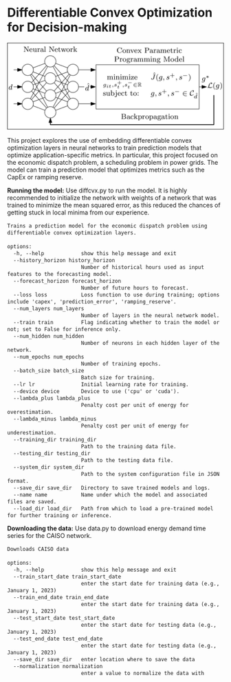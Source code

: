 # Differentiable Convex Optimization for Decision-making

<p  align="center">
<img  src="figures/model.png"  />
</p>

This project explores the use of embedding differentiable convex optimization layers in neural networks to train prediction models that optimize application-specific metrics. In particular, this project focused on the economic dispatch problem, a scheduling problem in power grids. The model can train a prediction model that optimizes metrics such as the CapEx or ramping reserve.

**Running the model:** Use diffcvx.py to run the model. It is highly recommended to initialize the network with weights of a network that was trained to minimize the mean squared error, as this reduced the chances of getting stuck in local minima from our experience.

    Trains a prediction model for the economic dispatch problem using differentiable convex optimization layers.
    
    options:
      -h, --help            show this help message and exit
      --history_horizon history_horizon
                            Number of historical hours used as input features to the forecasting model.
      --forecast_horizon forecast_horizon
                            Number of future hours to forecast.
      --loss loss           Loss function to use during training; options include 'capex', 'prediction_error', 'ramping_reserve'.
      --num_layers num_layers
                            Number of layers in the neural network model.
      --train train         Flag indicating whether to train the model or not; set to False for inference only.
      --num_hidden num_hidden
                            Number of neurons in each hidden layer of the network.
      --num_epochs num_epochs
                            Number of training epochs.
      --batch_size batch_size
                            Batch size for training.
      --lr lr               Initial learning rate for training.
      --device device       Device to use ('cpu' or 'cuda').
      --lambda_plus lambda_plus
                            Penalty cost per unit of energy for overestimation.
      --lambda_minus lambda_minus
                            Penalty cost per unit of energy for underestimation.
      --training_dir training_dir
                            Path to the training data file.
      --testing_dir testing_dir
                            Path to the testing data file.
      --system_dir system_dir
                            Path to the system configuration file in JSON format.
      --save_dir save_dir   Directory to save trained models and logs.
      --name name           Name under which the model and associated files are saved.
      --load_dir load_dir   Path from which to load a pre-trained model for further training or inference.


**Downloading the data:** Use data.py to download energy demand time series for the CAISO network.
 
    Downloads CAISO data
    
    options:
      -h, --help            show this help message and exit
      --train_start_date train_start_date
                            enter the start date for training data (e.g., January 1, 2023)
      --train_end_date train_end_date
                            enter the start date for training data (e.g., January 1, 2023)
      --test_start_date test_start_date
                            enter the start date for testing data (e.g., January 1, 2023)
      --test_end_date test_end_date
                            enter the start date for testing data (e.g., January 1, 2023)
      --save_dir save_dir   enter location where to save the data
      --normalization normalization
                            enter a value to normalize the data with
